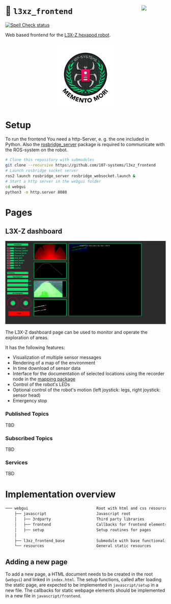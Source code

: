 <a href="https://107-systems.org/"><img align="right" src="https://raw.githubusercontent.com/107-systems/.github/main/logo/107-systems.png" width="15%"></a>
:floppy_disk: `l3xz_frontend`
=============================
[![Spell Check status](https://github.com/107-systems/l3xz_frontend/actions/workflows/spell-check.yml/badge.svg)](https://github.com/107-systems/l3xz_frontend/actions/workflows/spell-check.yml)

Web based frontend for the [L3X-Z hexapod robot](https://github.com/107-systems/l3xz).

<p align="center">
  <a href="https://github.com/107-systems/l3xz"><img src="https://raw.githubusercontent.com/107-systems/.github/main/logo/l3xz-logo-memento-mori-github.png" width="40%"></a>
</p>

# Setup

To run the frontend You need a http-Server, e. g. the one included in Python. Also the [rosbridge_server](http://wiki.ros.org/rosbridge_server) package is required to communicate with the ROS-system on the robot.

~~~bash
# Clone this repository with submodules 
git clone --recursive https://github.com/107-systems/l3xz_frontend
# Launch rosbridge socket server
ros2 launch rosbridge_server rosbridge_websocket.launch &
# Start a http server in the webgui folder
cd webgui
python3 -m http.server 8080
~~~

# Pages
## L3X-Z dashboard
<p align="center">
    <img src="doc/reconningpage.png">
</p>
The L3X-Z dashboard page can be used to monitor and operate the exploration of areas.

It has the following features:

* Visualization of multiple sensor messages
* Rendering of a map of the environment
* In time download of sensor data
* Interface for the documentation of selected locations using the recorder node in the [mapping package](https://github.com/107-systems/l3xz-mapping)
* Control of the robot's LEDs
* Optional control of the robot's motion (left joystick: legs, right joystick: sensor head)
* Emergency stop

### Published Topics

TBD

### Subscribed Topics

TBD

### Services

TBD

# Implementation overview

~~~bash
─── webgui                              Root with html and css resources
    ├── javascript                      Javascript root
    │   ├── 3rdparty                    Third party libraries
    │   ├── frontend                    Callbacks for frontend elements
    │   ├── setup                       Setup routines for pages
    │
    ├── l3xz_frontend_base              Submodule with base functionality
    └── resources                       General static resources
~~~

## Adding a new page

To add a new page, a HTML document needs to be created in the root (```webgui```) and linked in ```index.html```. The setup functions, called after loading the static page, are expected to be implemented in ```javascript/setup``` in a new file. The callbacks for static webpage elements should be implemented in a new file in ```javascript/frontend```.
